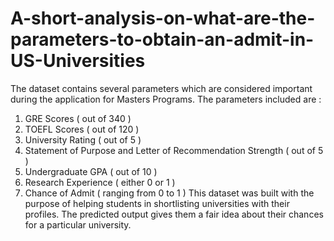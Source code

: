 # A-short-analysis-on-what-are-the-parameters-to-obtain-an-admit-in-US-Universities
The dataset contains several parameters which are considered important during the application for Masters Programs. 
The parameters included are : 
1. GRE Scores ( out of 340 ) 
2. TOEFL Scores ( out of 120 )
3. University Rating ( out of 5 )
4. Statement of Purpose and Letter of Recommendation Strength ( out of 5 )
5. Undergraduate GPA ( out of 10 )
6. Research Experience ( either 0 or 1 ) 
7. Chance of Admit ( ranging from 0 to 1 )
This dataset was built with the purpose of helping students in shortlisting universities with their profiles. 
The predicted output gives them a fair idea about their chances for a particular university.
